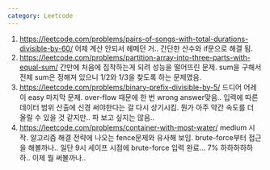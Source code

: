 ```yaml
---
category: Leetcode
---
```


1. <https://leetcode.com/problems/pairs-of-songs-with-total-durations-divisible-by-60/> 어제 계산 안되서 헤메던 거.. 간단한 산수와 if문으로 해결 됨.
2. <https://leetcode.com/problems/partition-array-into-three-parts-with-equal-sum/> 간만에 처음에 집착하는게 되려 성능을 떨어뜨린 문제. sum을 구해서 전체 sum은 정해져 있으니 1/2와 1/3을 찾도록 하는 문제였음.
3. <https://leetcode.com/problems/binary-prefix-divisible-by-5/> 드디어 어레이 easy 마지막 문제. over-flow 때문에 한 번 wrong answer맞음.. 입력에 따른 데이터 범위 산출에 신경 써야한다는 걸 다시 상기시킴. 뭔가 아주 약간 속도를 더 올릴 수 있을 것 같지만.. 파 보고 싶지는 않음..
4. <https://leetcode.com/problems/container-with-most-water/> medium 시작. 알고리즘 해결 전략에 나오는 fence문제와 유사해 보임. brute-force부터 접근을 해볼까나.. 일단 9시 세이프 시점에 brute-force 입력 완료... 7% 하하하하하하.. 이제 뭘 써볼까나..
